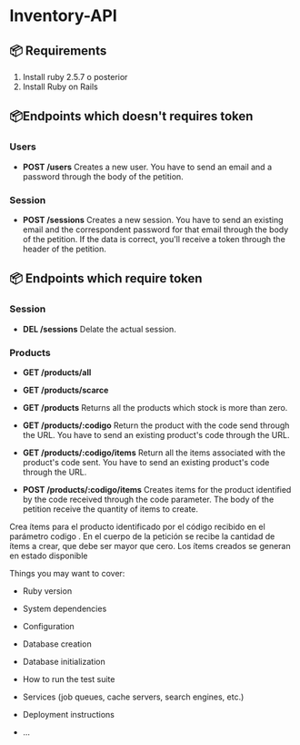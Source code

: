 # Inventory-API

## :package: Requirements

1. Install ruby 2.5.7 o posterior
2. Install Ruby on Rails

## :package:Endpoints which doesn't requires token
### Users 
   - **POST /users** Creates a new user. You have to send an email and a password through the body of the petition.

### Session
   - **POST /sessions** Creates a new session. You have to send an existing email and the correspondent password for            that email through the body of the petition. If the data is correct, you'll receive a token through the header of the        petition.
  
## :package: Endpoints which require token
### Session
  - **DEL  /sessions** Delate the actual session.

### Products
  - **GET  /products/all** 
  
  - **GET  /products/scarce**
  
  - **GET  /products** Returns all the products which stock is more than zero.
  
  - **GET  /products/:codigo** Return the product with the code send through the URL. You have to send an existing product's   code through the URL.
  
  - **GET  /products/:codigo/items** Return all the items associated with the product's code sent. You have to send an         existing product's code through the URL.
  
  - **POST /products/:codigo/items** Creates items for the product identified by the code received through the code             parameter. The body of the petition receive the quantity of items to create.
  
  Crea ítems para el producto identificado por el código recibido en el parámetro codigo .
En el cuerpo de la petición se recibe la cantidad de ítems a crear, que debe ser mayor que
cero. Los ítems creados se generan en estado disponible


Things you may want to cover:

* Ruby version

* System dependencies

* Configuration

* Database creation

* Database initialization

* How to run the test suite

* Services (job queues, cache servers, search engines, etc.)

* Deployment instructions

* ...
